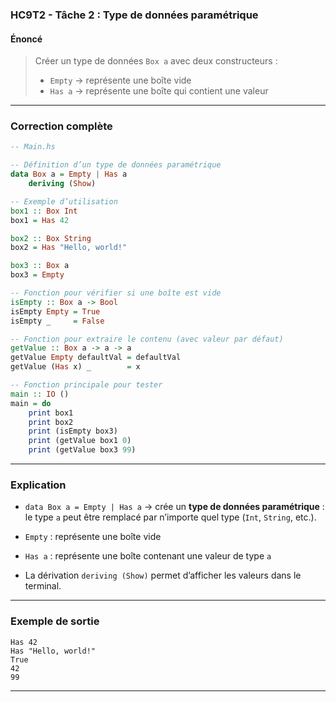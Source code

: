 ### **HC9T2 - Tâche 2 : Type de données paramétrique**

#### **Énoncé**

> Créer un type de données `Box a` avec deux constructeurs :
>
> * `Empty` → représente une boîte vide
> * `Has a` → représente une boîte qui contient une valeur

---

###  **Correction complète**

```haskell
-- Main.hs

-- Définition d’un type de données paramétrique
data Box a = Empty | Has a
    deriving (Show)

-- Exemple d’utilisation
box1 :: Box Int
box1 = Has 42

box2 :: Box String
box2 = Has "Hello, world!"

box3 :: Box a
box3 = Empty

-- Fonction pour vérifier si une boîte est vide
isEmpty :: Box a -> Bool
isEmpty Empty = True
isEmpty _     = False

-- Fonction pour extraire le contenu (avec valeur par défaut)
getValue :: Box a -> a -> a
getValue Empty defaultVal = defaultVal
getValue (Has x) _        = x

-- Fonction principale pour tester
main :: IO ()
main = do
    print box1
    print box2
    print (isEmpty box3)
    print (getValue box1 0)
    print (getValue box3 99)
```

---

###  **Explication**

* `data Box a = Empty | Has a`
  → crée un **type de données paramétrique** :
  le type `a` peut être remplacé par n’importe quel type (`Int`, `String`, etc.).

* `Empty` : représente une boîte vide

* `Has a` : représente une boîte contenant une valeur de type `a`

* La dérivation `deriving (Show)` permet d’afficher les valeurs dans le terminal.

---

### **Exemple de sortie**

```
Has 42
Has "Hello, world!"
True
42
99
```

---
